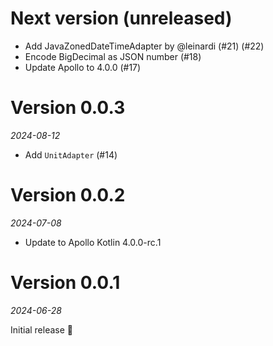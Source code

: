 # Next version (unreleased)

* Add JavaZonedDateTimeAdapter by @leinardi (#21) (#22)
* Encode BigDecimal as JSON number (#18)
* Update Apollo to 4.0.0 (#17)

# Version 0.0.3
_2024-08-12_

* Add `UnitAdapter` (#14)

# Version 0.0.2
_2024-07-08_

* Update to Apollo Kotlin 4.0.0-rc.1

# Version 0.0.1
_2024-06-28_

Initial release 🎉

